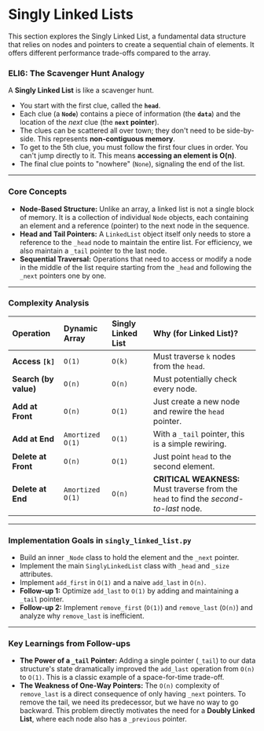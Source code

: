 # Singly Linked Lists

This section explores the Singly Linked List, a fundamental data structure that relies on nodes and pointers to create a sequential chain of elements. It offers different performance trade-offs compared to the array.

### ELI6: The Scavenger Hunt Analogy

A **Singly Linked List** is like a scavenger hunt.
*   You start with the first clue, called the **`head`**.
*   Each clue (a **`Node`**) contains a piece of information (the **`data`**) and the location of the *next* clue (the **`next` pointer**).
*   The clues can be scattered all over town; they don't need to be side-by-side. This represents **non-contiguous memory**.
*   To get to the 5th clue, you must follow the first four clues in order. You can't jump directly to it. This means **accessing an element is O(n)**.
*   The final clue points to "nowhere" (`None`), signaling the end of the list.

---

### Core Concepts

*   **Node-Based Structure:** Unlike an array, a linked list is not a single block of memory. It is a collection of individual `Node` objects, each containing an element and a reference (pointer) to the next node in the sequence.
*   **Head and Tail Pointers:** A `LinkedList` object itself only needs to store a reference to the `_head` node to maintain the entire list. For efficiency, we also maintain a `_tail` pointer to the last node.
*   **Sequential Traversal:** Operations that need to access or modify a node in the middle of the list require starting from the `_head` and following the `_next` pointers one by one.

---

### Complexity Analysis

| Operation | Dynamic Array | Singly Linked List | Why (for Linked List)? |
| :--- | :--- | :--- | :--- |
| **Access `[k]`** | `O(1)` | `O(k)` | Must traverse `k` nodes from the `head`. |
| **Search (by value)** | `O(n)` | `O(n)` | Must potentially check every node. |
| **Add at Front** | `O(n)` | `O(1)` | Just create a new node and rewire the `head` pointer. |
| **Add at End** | `Amortized O(1)` | `O(1)` | With a `_tail` pointer, this is a simple rewiring. |
| **Delete at Front** | `O(n)` | `O(1)` | Just point `head` to the second element. |
| **Delete at End** | `Amortized O(1)` | `O(n)` | **CRITICAL WEAKNESS:** Must traverse from the `head` to find the *second-to-last* node. |

---

### Implementation Goals in `singly_linked_list.py`

*   Build an inner `_Node` class to hold the element and the `_next` pointer.
*   Implement the main `SinglyLinkedList` class with `_head` and `_size` attributes.
*   Implement `add_first` in `O(1)` and a naive `add_last` in `O(n)`.
*   **Follow-up 1:** Optimize `add_last` to `O(1)` by adding and maintaining a `_tail` pointer.
*   **Follow-up 2:** Implement `remove_first` (`O(1)`) and `remove_last` (`O(n)`) and analyze why `remove_last` is inefficient.

---

### Key Learnings from Follow-ups

*   **The Power of a `_tail` Pointer:** Adding a single pointer (`_tail`) to our data structure's state dramatically improved the `add_last` operation from `O(n)` to `O(1)`. This is a classic example of a space-for-time trade-off.
*   **The Weakness of One-Way Pointers:** The `O(n)` complexity of `remove_last` is a direct consequence of only having `_next` pointers. To remove the tail, we need its predecessor, but we have no way to go backward. This problem directly motivates the need for a **Doubly Linked List**, where each node also has a `_previous` pointer.